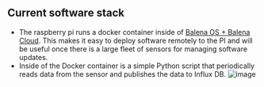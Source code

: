## Current software stack

- The raspberry pi runs a docker container inside of [Balena OS + Balena Cloud](https://www.balena.io/cloud/). This makes it easy to deploy software remotely to the PI and will be useful once there is a large fleet of sensors for managing software updates.
- Inside of the Docker container is a simple Python script that periodically reads data from the sensor and publishes the data to Influx DB.
![image](https://user-images.githubusercontent.com/2559382/120937240-4bf0eb80-c6c1-11eb-8fc8-f3e94653d5b4.png)

